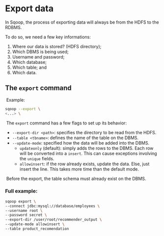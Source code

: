 # Export data

   In Sqoop, the process of exporting data will always be from the HDFS to the RDBMS.

   To do so, we need a few key informations:

1. Where our data is stored? (HDFS directory);
2. Which DBMS is being used;
3. Username and password;
3. Which database;
4. Which table; and
5. Which data.

## The `export` command

​	Example:

```bash
sqoop --export \
<...> \
```

​	The `export` command has a few flags to set up its behavior:

- `--export-dir <path>`: specifies the directory to be read from the HDFS.
- `--table <tbname>`: defines the name of the table on the DBMS.
- `--update-mode`: specified how the data will be added into the DBMS.
  - `updateonly` (default): simply adds the rows to the DBMS. Each row will be converted into a `insert`. This can cause exceptions involving the `unique` fields.
  - `allowinsert`: if the row already exists, update the data. Else, just insert the line. This takes more time than the default mode.

​	Before the export, the table schema must already exist on the DBMS.

### Full example:

```bash
sqoop export \
--connect jdbc:mysql://database/employees \
--username root \
--password secret \
--export-dir /user/root/recommender_output \
--update-mode allowinsert \
--table product_recomendation
```

